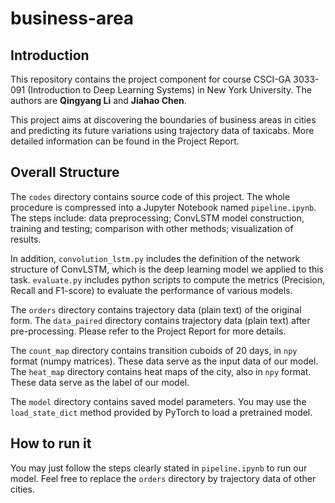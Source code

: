 # business-area
## Introduction
This repository contains the project component for course CSCI-GA 3033-091 (Introduction to Deep Learning Systems) in New York University. The authors are **Qingyang Li** and **Jiahao Chen**.

This project aims at discovering the boundaries of business areas in cities and predicting its future variations using trajectory data of taxicabs. More detailed information can be found in the Project Report.

## Overall Structure
The `codes` directory contains source code of this project. The whole procedure is compressed into a Jupyter Notebook named `pipeline.ipynb`. The steps include: data preprocessing; ConvLSTM model construction, training and testing; comparison with other methods; visualization of results.

In addition, `convolution_lstm.py` includes the definition of the network structure of ConvLSTM, which is the deep learning model we applied to this task. `evaluate.py` includes python scripts to compute the metrics (Precision, Recall and F1-score) to evaluate the performance of various models.

The `orders` directory contains trajectory data (plain text) of the original form. The `data_paired` directory contains trajectory data (plain text) after pre-processing. Please refer to the Project Report for more details.

The `count_map` directory contains transition cuboids of 20 days, in `npy` format (numpy matrices). These data serve as the input data of our model. The `heat_map` directory contains heat maps of the city, also in `npy` format. These data serve as the label of our model.

The `model` directory contains saved model parameters. You may use the `load_state_dict` method provided by PyTorch to load a pretrained model.

## How to run it
You may just follow the steps clearly stated in `pipeline.ipynb` to run our model. Feel free to replace the `orders` directory by trajectory data of other cities.